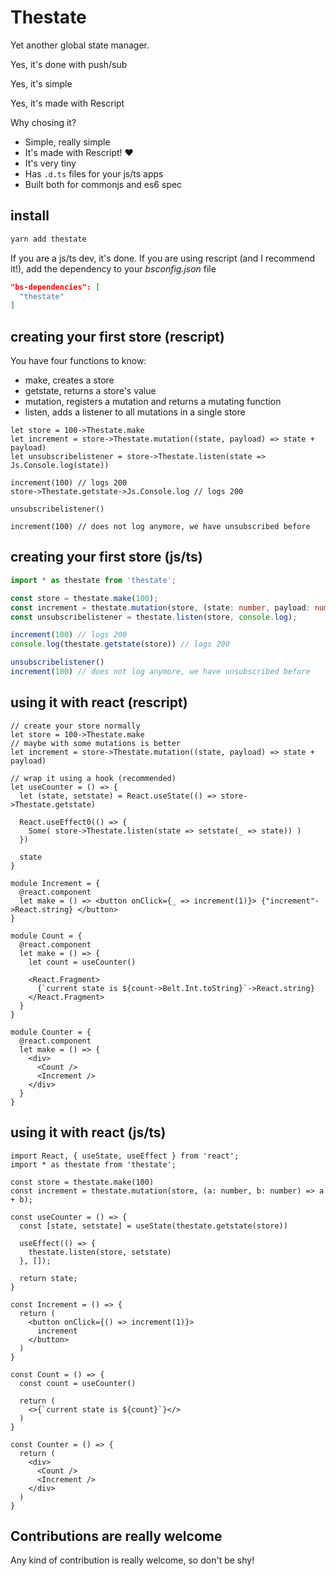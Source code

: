 Thestate
========

Yet another global state manager.

Yes, it's done with push/sub

Yes, it's simple

Yes, it's made with Rescript

Why chosing it?

- Simple, really simple
- It's made with Rescript! ❤️
- It's very tiny
- Has `.d.ts` files for your js/ts apps
- Built both for commonjs and es6 spec

## install

```bash
yarn add thestate
```

If you are a js/ts dev, it's done. If you are using rescript (and I recommend it!), add the dependency to your *bsconfig.json* file

```json
"bs-dependencies": [
  "thestate"
]
```

## creating your first store (rescript)

You have four functions to know: 

- make, creates a store
- getstate, returns a store's value
- mutation, registers a mutation and returns a mutating function
- listen, adds a listener to all mutations in a single store

```rescript
let store = 100->Thestate.make
let increment = store->Thestate.mutation((state, payload) => state + payload)
let unsubscribelistener = store->Thestate.listen(state => Js.Console.log(state))

increment(100) // logs 200
store->Thestate.getstate->Js.Console.log // logs 200

unsubscribelistener()

increment(100) // does not log anymore, we have unsubscribed before
```

## creating your first store (js/ts)

```ts
import * as thestate from 'thestate';

const store = thestate.make(100);
const increment = thestate.mutation(store, (state: number, payload: number) => state + payload);
const unsubscribelistener = thestate.listen(store, console.log);

increment(100) // logs 200
console.log(thestate.getstate(store)) // logs 200

unsubscribelistener()
increment(100) // does not log anymore, we have unsubscribed before
```

## using it with react (rescript)

```rescript
// create your store normally
let store = 100->Thestate.make
// maybe with some mutations is better
let increment = store->Thestate.mutation((state, payload) => state + payload)

// wrap it using a hook (recommended)
let useCounter = () => {
  let (state, setstate) = React.useState(() => store->Thestate.getstate)
    
  React.useEffect0(() => {
    Some( store->Thestate.listen(state => setstate(_ => state)) )
  })

  state
}

module Increment = {
  @react.component
  let make = () => <button onClick={_ => increment(1)}> {"increment"->React.string} </button>
}

module Count = {
  @react.component 
  let make = () => {
    let count = useCounter()

    <React.Fragment>
      {`current state is ${count->Belt.Int.toString}`->React.string}
    </React.Fragment>
  }
}

module Counter = {
  @react.component
  let make = () => {
    <div>
      <Count />
      <Increment />
    </div>
  }
}
```

## using it with react (js/ts)

```tsx
import React, { useState, useEffect } from 'react';
import * as thestate from 'thestate';

const store = thestate.make(100)
const increment = thestate.mutation(store, (a: number, b: number) => a + b);

const useCounter = () => {
  const [state, setstate] = useState(thestate.getstate(store))

  useEffect(() => {
    thestate.listen(store, setstate)
  }, []);

  return state;
}

const Increment = () => {
  return (
    <button onClick={() => increment(1)}>
      increment
    </button>
  )
}

const Count = () => {
  const count = useCounter()
  
  return (
    <>{`current state is ${count}`}</>
  )
}

const Counter = () => {
  return (
    <div>
      <Count />
      <Increment />
    </div>
  )
}
```

## Contributions are really welcome

Any kind of contribution is really welcome, so don't be shy! 

